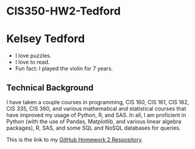 # CIS350-HW2-Tedford

# Kelsey Tedford
* I love puzzles.
* I love to read.
* Fun fact: I played the violin for 7 years.

## Technical Background

I have taken a couple courses in programming, CIS 160, CIS 161, CIS 162, CIS 335, CIS 360, and various mathematical and statistical courses that have improved my usage of Python, R, and SAS. In all, I am proficient in Python (with the use of Pandas, Matplotlib, and various linear algebra packages), R, SAS, and some SQL and NoSQL databases for queries.

This is the link to my [GitHub Homework 2 Respository](https://github.com/kelseytedford/CIS350-HW2-Tedford).
